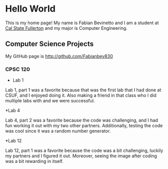 # Hello World

This is my home page! My name is Fabian Bevinetto and I am a student at [Cal State Fullerton](http://www.fullerton.edu/) and my major is Computer Engineering.

## Computer Science Projects

My GitHub page is http://github.com/Fabianbev830

### CPSC 120

* Lab 1

Lab 1, part 1 was a favorite because that was the first lab that I had done at CSUF, and I enjoyed doing it. Also making a friend in that class who I did multiple labs with and we were successful. 

*Lab 4

Lab 4, part 2 was a favorite because the code was challenging, and I had fun working it out with my two other partners. Additionally, testing the code was cool since it was a random number generator. 

*Lab 12

Lab 12, part 1 was a favorite because the code was a bit challenging, luckily my partners and I figured it out. Moreover, seeing the image after coding was a bit rewarding in itself. 

